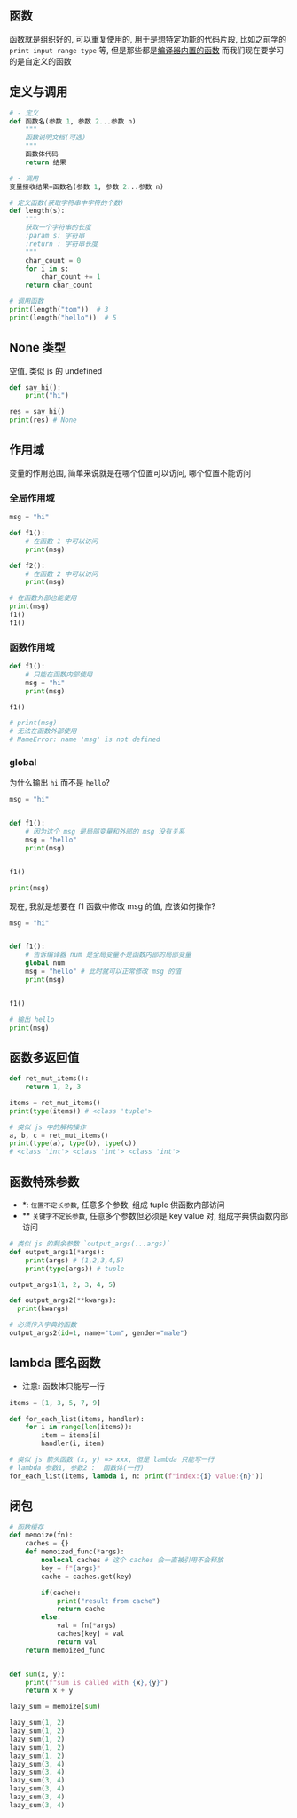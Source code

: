 ## 函数

函数就是组织好的, 可以重复使用的, 用于是想特定功能的代码片段,
比如之前学的 `print input range type` 等, 但是那些都是[编译器内置的函数](https://docs.python.org/zh-cn/3.12/library/functions.html)
而我们现在要学习的是自定义的函数

## 定义与调用

```python
# - 定义
def 函数名(参数 1, 参数 2...参数 n)
    """
    函数说明文档(可选)
    """
    函数体代码
    return 结果

# - 调用
变量接收结果=函数名(参数 1, 参数 2...参数 n)
```

```python
# 定义函数(获取字符串中字符的个数)
def length(s):
    """
    获取一个字符串的长度
    :param s: 字符串
    :return : 字符串长度
    """
    char_count = 0
    for i in s:
        char_count += 1
    return char_count

# 调用函数
print(length("tom"))  # 3
print(length("hello"))  # 5
```

## None 类型

空值, 类似 js 的 undefined

```python
def say_hi():
    print("hi")

res = say_hi()
print(res) # None
```

## 作用域

变量的作用范围, 简单来说就是在哪个位置可以访问, 哪个位置不能访问

### 全局作用域

```python
msg = "hi"

def f1():
    # 在函数 1 中可以访问
    print(msg)

def f2():
    # 在函数 2 中可以访问
    print(msg)

# 在函数外部也能使用
print(msg)
f1()
f1()
```

### 函数作用域

```python
def f1():
    # 只能在函数内部使用
    msg = "hi"
    print(msg)

f1()

# print(msg)
# 无法在函数外部使用
# NameError: name 'msg' is not defined
```

### global

为什么输出 `hi` 而不是 `hello`?

```python
msg = "hi"


def f1():
    # 因为这个 msg 是局部变量和外部的 msg 没有关系
    msg = "hello"
    print(msg)


f1()

print(msg)
```

现在, 我就是想要在 f1 函数中修改 msg 的值, 应该如何操作?

```python
msg = "hi"


def f1():
    # 告诉编译器 num 是全局变量不是函数内部的局部变量
    global num
    msg = "hello" # 此时就可以正常修改 msg 的值
    print(msg)


f1()

# 输出 hello
print(msg)
```

## 函数多返回值

```python
def ret_mut_items():
    return 1, 2, 3

items = ret_mut_items()
print(type(items)) # <class 'tuple'>

# 类似 js 中的解构操作
a, b, c = ret_mut_items()
print(type(a), type(b), type(c))
# <class 'int'> <class 'int'> <class 'int'>
```

## 函数特殊参数

- \*: `位置不定长参数`, 任意多个参数, 组成 tuple 供函数内部访问
- \*\* `关键字不定长参数`, 任意多个参数但必须是 key value 对, 组成字典供函数内部访问

```python
# 类似 js 的剩余参数 `output_args(...args)`
def output_args1(*args):
    print(args) # (1,2,3,4,5)
    print(type(args)) # tuple

output_args1(1, 2, 3, 4, 5)

def output_args2(**kwargs):
  print(kwargs)

# 必须传入字典的函数
output_args2(id=1, name="tom", gender="male")
```

## lambda 匿名函数

- 注意: 函数体只能写一行

```python
items = [1, 3, 5, 7, 9]

def for_each_list(items, handler):
    for i in range(len(items)):
        item = items[i]
        handler(i, item)

# 类似 js 箭头函数 (x, y) => xxx, 但是 lambda 只能写一行
# lambda 参数1, 参数2 :  函数体(一行)
for_each_list(items, lambda i, n: print(f"index:{i} value:{n}"))
```

## 闭包

```python
# 函数缓存
def memoize(fn):
    caches = {}
    def memoized_func(*args):
        nonlocal caches # 这个 caches 会一直被引用不会释放
        key = f"{args}"
        cache = caches.get(key)

        if(cache):
            print("result from cache")
            return cache
        else:
            val = fn(*args)
            caches[key] = val
            return val
    return memoized_func


def sum(x, y):
    print(f"sum is called with {x},{y}")
    return x + y

lazy_sum = memoize(sum)

lazy_sum(1, 2)
lazy_sum(1, 2)
lazy_sum(1, 2)
lazy_sum(1, 2)
lazy_sum(1, 2)
lazy_sum(3, 4)
lazy_sum(3, 4)
lazy_sum(3, 4)
lazy_sum(3, 4)
lazy_sum(3, 4)
lazy_sum(3, 4)
```
